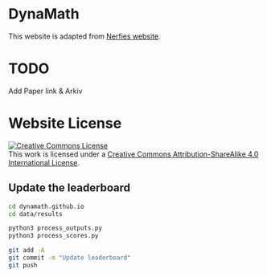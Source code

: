 # DynaMath

This website is adapted from [Nerfies website](https://nerfies.github.io).

# TODO
Add Paper link & Arkiv

# Website License
<a rel="license" href="http://creativecommons.org/licenses/by-sa/4.0/"><img alt="Creative Commons License" style="border-width:0" src="https://i.creativecommons.org/l/by-sa/4.0/88x31.png" /></a><br />This work is licensed under a <a rel="license" href="http://creativecommons.org/licenses/by-sa/4.0/">Creative Commons Attribution-ShareAlike 4.0 International License</a>.


## Update the leaderboard

```sh
cd dynamath.github.io
cd data/results

python3 process_outputs.py
python3 process_scores.py

git add -A
git commit -m "Update leaderboard"
git push
```
